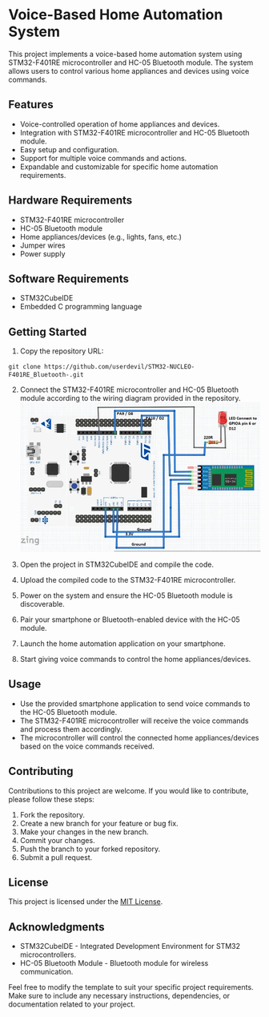 # Voice-Based Home Automation System

This project implements a voice-based home automation system using STM32-F401RE microcontroller and HC-05 Bluetooth module. The system allows users to control various home appliances and devices using voice commands.

## Features

- Voice-controlled operation of home appliances and devices.
- Integration with STM32-F401RE microcontroller and HC-05 Bluetooth module.
- Easy setup and configuration.
- Support for multiple voice commands and actions.
- Expandable and customizable for specific home automation requirements.

## Hardware Requirements

- STM32-F401RE microcontroller
- HC-05 Bluetooth module
- Home appliances/devices (e.g., lights, fans, etc.)
- Jumper wires
- Power supply

## Software Requirements

- STM32CubeIDE
- Embedded C programming language

## Getting Started

1. Copy the repository URL:
```shell
git clone https://github.com/userdevil/STM32-NUCLEO-F401RE_Bluetooth-.git
```
2. Connect the STM32-F401RE microcontroller and HC-05 Bluetooth module according to the wiring diagram provided in the repository.
![Wiring Diagram](images/diagram.png)
3. Open the project in STM32CubeIDE and compile the code.

4. Upload the compiled code to the STM32-F401RE microcontroller.

5. Power on the system and ensure the HC-05 Bluetooth module is discoverable.

6. Pair your smartphone or Bluetooth-enabled device with the HC-05 module.

7. Launch the home automation application on your smartphone.

8. Start giving voice commands to control the home appliances/devices.

## Usage

- Use the provided smartphone application to send voice commands to the HC-05 Bluetooth module.
- The STM32-F401RE microcontroller will receive the voice commands and process them accordingly.
- The microcontroller will control the connected home appliances/devices based on the voice commands received.

## Contributing

Contributions to this project are welcome. If you would like to contribute, please follow these steps:

1. Fork the repository.
2. Create a new branch for your feature or bug fix.
3. Make your changes in the new branch.
4. Commit your changes.
5. Push the branch to your forked repository.
6. Submit a pull request.

## License

This project is licensed under the [MIT License](LICENSE).

## Acknowledgments

- STM32CubeIDE - Integrated Development Environment for STM32 microcontrollers.
- HC-05 Bluetooth Module - Bluetooth module for wireless communication.

Feel free to modify the template to suit your specific project requirements. Make sure to include any necessary instructions, dependencies, or documentation related to your project.
